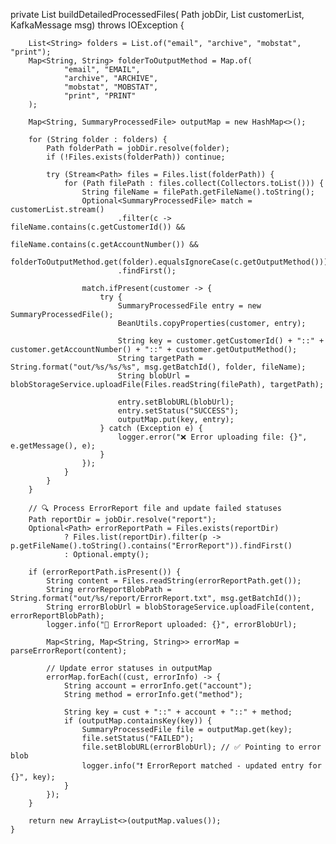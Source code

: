  private List<SummaryProcessedFile> buildDetailedProcessedFiles(
            Path jobDir,
            List<SummaryProcessedFile> customerList,
            KafkaMessage msg) throws IOException {

        List<String> folders = List.of("email", "archive", "mobstat", "print");
        Map<String, String> folderToOutputMethod = Map.of(
                "email", "EMAIL",
                "archive", "ARCHIVE",
                "mobstat", "MOBSTAT",
                "print", "PRINT"
        );

        Map<String, SummaryProcessedFile> outputMap = new HashMap<>();

        for (String folder : folders) {
            Path folderPath = jobDir.resolve(folder);
            if (!Files.exists(folderPath)) continue;

            try (Stream<Path> files = Files.list(folderPath)) {
                for (Path filePath : files.collect(Collectors.toList())) {
                    String fileName = filePath.getFileName().toString();
                    Optional<SummaryProcessedFile> match = customerList.stream()
                            .filter(c -> fileName.contains(c.getCustomerId()) &&
                                    fileName.contains(c.getAccountNumber()) &&
                                    folderToOutputMethod.get(folder).equalsIgnoreCase(c.getOutputMethod()))
                            .findFirst();

                    match.ifPresent(customer -> {
                        try {
                            SummaryProcessedFile entry = new SummaryProcessedFile();
                            BeanUtils.copyProperties(customer, entry);

                            String key = customer.getCustomerId() + "::" + customer.getAccountNumber() + "::" + customer.getOutputMethod();
                            String targetPath = String.format("out/%s/%s/%s", msg.getBatchId(), folder, fileName);
                            String blobUrl = blobStorageService.uploadFile(Files.readString(filePath), targetPath);

                            entry.setBlobURL(blobUrl);
                            entry.setStatus("SUCCESS");
                            outputMap.put(key, entry);
                        } catch (Exception e) {
                            logger.error("❌ Error uploading file: {}", e.getMessage(), e);
                        }
                    });
                }
            }
        }

        // 🔍 Process ErrorReport file and update failed statuses
        Path reportDir = jobDir.resolve("report");
        Optional<Path> errorReportPath = Files.exists(reportDir)
                ? Files.list(reportDir).filter(p -> p.getFileName().toString().contains("ErrorReport")).findFirst()
                : Optional.empty();

        if (errorReportPath.isPresent()) {
            String content = Files.readString(errorReportPath.get());
            String errorReportBlobPath = String.format("out/%s/report/ErrorReport.txt", msg.getBatchId());
            String errorBlobUrl = blobStorageService.uploadFile(content, errorReportBlobPath);
            logger.info("📄 ErrorReport uploaded: {}", errorBlobUrl);

            Map<String, Map<String, String>> errorMap = parseErrorReport(content);

            // Update error statuses in outputMap
            errorMap.forEach((cust, errorInfo) -> {
                String account = errorInfo.get("account");
                String method = errorInfo.get("method");

                String key = cust + "::" + account + "::" + method;
                if (outputMap.containsKey(key)) {
                    SummaryProcessedFile file = outputMap.get(key);
                    file.setStatus("FAILED");
                    file.setBlobURL(errorBlobUrl); // ✅ Pointing to error blob
                    logger.info("❗ ErrorReport matched - updated entry for {}", key);
                }
            });
        }

        return new ArrayList<>(outputMap.values());
    }

